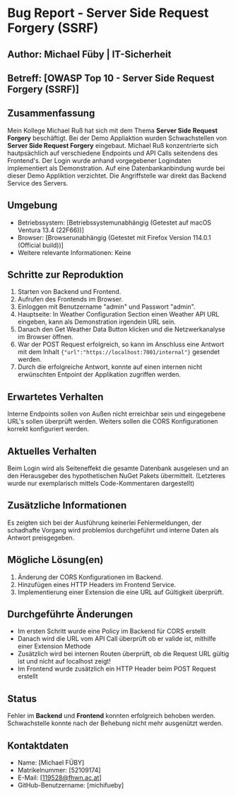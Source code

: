# Bug Report - Server Side Request Forgery (SSRF)

## Author: Michael Füby | IT-Sicherheit

## Betreff: [OWASP Top 10 - Server Side Request Forgery (SSRF)]

## Zusammenfassung

Mein Kollege Michael Ruß hat sich mit dem Thema **Server Side Request Forgery** beschäftigt. Bei der Demo Appliaktion wurden Schwachstellen von **Server Side Request Forgery** eingebaut. Michael Ruß konzentrierte sich hautpsächlich auf verschiedene Endpoints und API Calls seitendens des Frontend's. Der Login wurde anhand vorgegebener Logindaten implementiert als Demonstration. Auf eine Datenbankanbindung wurde bei dieser Demo Appliktion verzichtet. Die Angriffstelle war direkt das Backend Service des Servers.

## Umgebung

- Betriebssystem: [Betriebssystemunabhängig (Getestet auf macOS Ventura 13.4 (22F66))]
- Browser: [Browserunabhängig (Getestet mit Firefox Version 114.0.1 (Official build))]
- Weitere relevante Informationen: Keine

## Schritte zur Reproduktion

1. Starten von Backend und Frontend.
2. Aufrufen des Frontends im Browser.
3. Einloggen mit Benutzername "admin" und Passwort "admin".
4. Hauptseite: In Weather Configuration Section einen Weather API URL eingeben, kann als Demonstration irgendein URL sein. 
5. Danach den Get Weather Data Button klicken und die Netzwerkanalyse im Browser öffnen. 
6. War der POST Request erfolgreich, so kann im Anschluss eine Antwort mit dem Inhalt ```{"url":"https://localhost:7001/internal"}``` gesendet werden.
7. Durch die erfolgreiche Antwort, konnte auf einen internen nicht erwünschten Entpoint der Applikation zugriffen werden.

## Erwartetes Verhalten

Interne Endpoints sollen von Außen nicht erreichbar sein und eingegebene URL's sollen überprüft werden. Weiters sollen die CORS Konfigurationen korrekt konfiguriert werden.

## Aktuelles Verhalten

Beim Login wird als Seiteneffekt die gesamte Datenbank ausgelesen und an den Herausgeber des hypothetischen NuGet Pakets übermittelt. (Letzteres wurde nur exemplarisch mittels Code-Kommentaren dargestellt)

## Zusätzliche Informationen

Es zeigten sich bei der Ausführung keinerlei Fehlermeldungen, der schadhafte Vorgang wird problemlos durchgeführt und interne Daten als Antwort preisgegeben.

## Mögliche Lösung(en)

1. Änderung der CORS Konfigurationen im Backend.
2. Hinzufügen eines HTTP Headers im Frontend Service.
3. Implementierung einer Extension die eine URL auf Gültigkeit überprüft.

## Durchgeführte Änderungen

- Im ersten Schritt wurde eine Policy im Backend für CORS erstellt
- Danach wird die URL vom API Call überprüft ob er valide ist, mithilfe einer Extension Methode
- Zusätzlich wird bei internen Routen überprüft, ob die Request URL gültig ist und nicht auf localhost zeigt!
- Im Frontend wurde zusätzlich ein HTTP Header beim POST Request erstellt

## Status

Fehler im **Backend** und **Frontend** konnten erfolgreich behoben werden. Schwachstelle konnte nach der Behebung nicht mehr ausgenützt werden.

## Kontaktdaten

- Name: [Michael FÜBY]
- Matrikelnummer: [52109174]
- E-Mail: [[119528@fhwn.ac.at](mailto:119528@fhwn.ac.at)]
- GitHub-Benutzername: [michifueby]